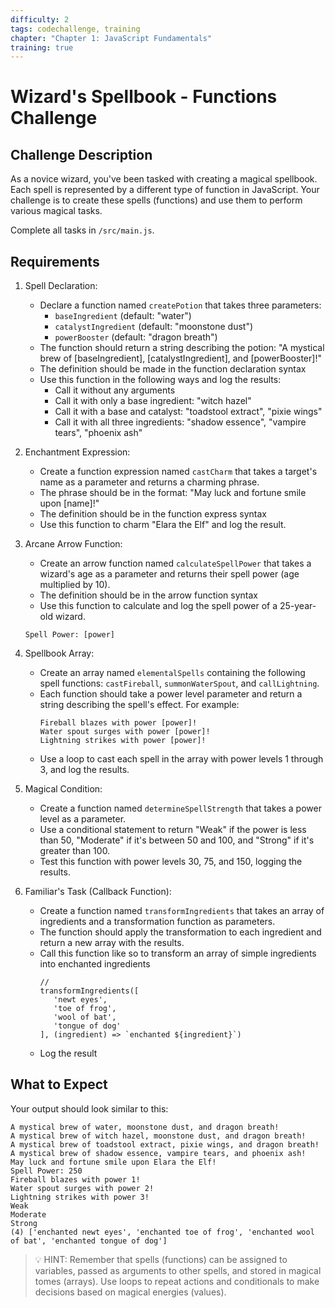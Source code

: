 ```yaml
---
difficulty: 2
tags: codechallenge, training
chapter: "Chapter 1: JavaScript Fundamentals"
training: true
---
```


# Wizard's Spellbook - Functions Challenge

## Challenge Description

As a novice wizard, you've been tasked with creating a magical spellbook. Each spell is represented by a different type of function in JavaScript. Your challenge is to create these spells (functions) and use them to perform various magical tasks.

Complete all tasks in `/src/main.js`.

## Requirements

1. Spell Declaration:
   - Declare a function named `createPotion` that takes three parameters: 
     - `baseIngredient` (default: "water")
     - `catalystIngredient` (default: "moonstone dust")
     - `powerBooster` (default: "dragon breath")
   - The function should return a string describing the potion: "A mystical brew of [baseIngredient], [catalystIngredient], and [powerBooster]!"
   - The definition should be made in the function declaration syntax
   - Use this function in the following ways and log the results:
     - Call it without any arguments
     - Call it with only a base ingredient: "witch hazel"
     - Call it with a base and catalyst: "toadstool extract", "pixie wings"
     - Call it with all three ingredients: "shadow essence", "vampire tears", "phoenix ash"

2. Enchantment Expression:
   - Create a function expression named `castCharm` that takes a target's name as a parameter and returns a charming phrase.
   - The phrase should be in the format: "May luck and fortune smile upon [name]!"
   - The definition should be in the function express syntax
   - Use this function to charm "Elara the Elf" and log the result.

3. Arcane Arrow Function:
   - Create an arrow function named `calculateSpellPower` that takes a wizard's age as a parameter and returns their spell power (age multiplied by 10).
   - The definition should be in the arrow function syntax
   - Use this function to calculate and log the spell power of a 25-year-old wizard.
   ```
   Spell Power: [power]
   ```

4. Spellbook Array:
   - Create an array named `elementalSpells` containing the following spell functions: `castFireball`, `summonWaterSpout`, and `callLightning`.
   - Each function should take a power level parameter and return a string describing the spell's effect. For example:
      ```
      Fireball blazes with power [power]!
      Water spout surges with power [power]!
      Lightning strikes with power [power]!
      ```
   - Use a loop to cast each spell in the array with power levels 1 through 3, and log the results.

5. Magical Condition:
   - Create a function named `determineSpellStrength` that takes a power level as a parameter.
   - Use a conditional statement to return "Weak" if the power is less than 50, "Moderate" if it's between 50 and 100, and "Strong" if it's greater than 100.
   - Test this function with power levels 30, 75, and 150, logging the results.

6. Familiar's Task (Callback Function):
   - Create a function named `transformIngredients` that takes an array of ingredients and a transformation function as parameters.
   - The function should apply the transformation to each ingredient and return a new array with the results.
   - Call this function like so to transform an array of simple ingredients into enchanted ingredients
      ```
      // 
      transformIngredients([
         'newt eyes',
         'toe of frog',
         'wool of bat',
         'tongue of dog'
      ], (ingredient) => `enchanted ${ingredient}`)
      ```
   - Log the result

## What to Expect

Your output should look similar to this:

```
A mystical brew of water, moonstone dust, and dragon breath!
A mystical brew of witch hazel, moonstone dust, and dragon breath!
A mystical brew of toadstool extract, pixie wings, and dragon breath!
A mystical brew of shadow essence, vampire tears, and phoenix ash!
May luck and fortune smile upon Elara the Elf!
Spell Power: 250
Fireball blazes with power 1!
Water spout surges with power 2!
Lightning strikes with power 3!
Weak
Moderate
Strong
(4) ['enchanted newt eyes', 'enchanted toe of frog', 'enchanted wool of bat', 'enchanted tongue of dog']
```

> 💡 HINT: Remember that spells (functions) can be assigned to variables, passed as arguments to other spells, and stored in magical tomes (arrays). Use loops to repeat actions and conditionals to make decisions based on magical energies (values).